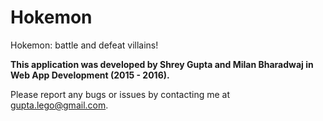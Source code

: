 Hokemon
==========

Hokemon: battle and defeat villains!

**This application was developed by Shrey Gupta and Milan Bharadwaj in Web App Development (2015 - 2016).**

Please report any bugs or issues by contacting me at gupta.lego@gmail.com.

